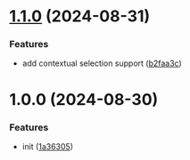 # [1.1.0](https://github.com/bent10/qekit/compare/v1.0.0...v1.1.0) (2024-08-31)


### Features

* add contextual selection support ([b2faa3c](https://github.com/bent10/qekit/commit/b2faa3ca1886221b6a971c954f5b3650984fbba8))

# 1.0.0 (2024-08-30)


### Features

* init ([1a36305](https://github.com/bent10/qekit/commit/1a3630517b060a4ce080bb993ad6d23cf4cbd817))
